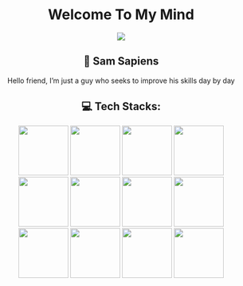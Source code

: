 <h1 align="center">Welcome To My Mind</h1>
<p align="center"><img src="https://i.gifer.com/6nOF.gif"/></p>

<h2 align="center">🦇 Sam Sapiens</h2>

<p align="center">Hello friend, I’m just a guy who seeks to improve his skills day by day </p>

<h2 align="center">💻 Tech Stacks: </h2>
<div align="center">
<img src="https://cdn.jsdelivr.net/npm/programming-languages-logos/src/python/python.png" height="100">
  <img src="https://cdn.jsdelivr.net/npm/programming-languages-logos/src/javascript/javascript.png" height="100">
  <img src="https://www.svgrepo.com/show/331760/sql-database-generic.svg" height="100">
  <img src="https://cdn.jsdelivr.net/npm/programming-languages-logos/src/cpp/cpp.png" height="100">
  <img src="https://cdn.jsdelivr.net/npm/programming-languages-logos/src/csharp/csharp.png" height="100">
  <img src="https://cdn.jsdelivr.net/npm/programming-languages-logos/src/java/java.png" height="100">
  <img src="https://cdn.jsdelivr.net/npm/programming-languages-logos/src/php/php.png" height="100">
  <img src="https://cdn.jsdelivr.net/npm/programming-languages-logos/src/typescript/typescript.png" height="100">
  <img src="https://www.svgrepo.com/show/374112/swift.svg" height="100">
  <img src="https://upload.wikimedia.org/wikipedia/commons/thumb/0/06/Kotlin_Icon.svg/1200px-Kotlin_Icon.svg.png" height="100">
  <img src="https://seeklogo.com/images/D/dart-logo-FDA1939EC4-seeklogo.com.png" height="100">
  <img src="https://www.rust-lang.org/logos/rust-logo-256x256.png" height="100">
</div>
